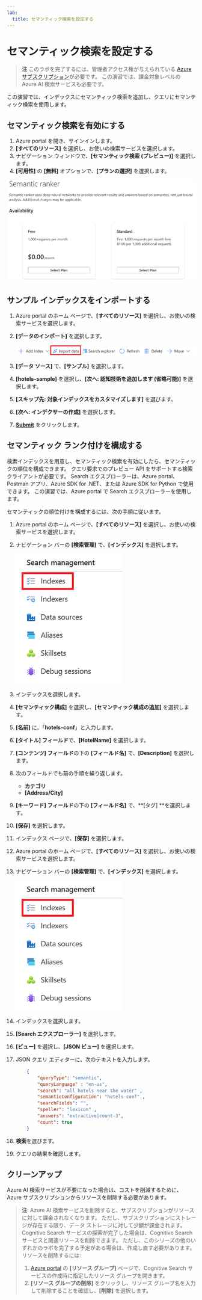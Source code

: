 ```yaml
---
lab:
  title: セマンティック検索を設定する
---
```


# セマンティック検索を設定する

> **注** このラボを完了するには、管理者アクセス権が与えられている [Azure サブスクリプション](https://azure.microsoft.com/free?azure-portal=true)が必要です。 この演習では、課金対象レベルの Azure AI 検索サービスも必要です。

この演習では、インデックスにセマンティック検索を追加し、クエリにセマンティック検索を使用します。

## セマンティック検索を有効にする

1. Azure portal を開き、サインインします。
1. **[すべてのリソース]** を選択し、お使いの検索サービスを選択します。
1. ナビゲーション ウィンドウで、**[セマンティック検索 (プレビュー)]** を選択します。
1. **[可用性]** の **[無料]** オプションで、**[プランの選択]** を選択します。

![セマンティック検索ダイアログ ボックスのスクリーンショット。](../media/semantic-search/semanticsearch.png)

## サンプル インデックスをインポートする

1. Azure portal のホーム ページで、**[すべてのリソース]** を選択し、お使いの検索サービスを選択します。
1. **[データのインポート]** を選択します。

    ![データのインポート ボタンのスクリーンショット。](../media/semantic-search/importdata.png)

1. **[データ ソース]** で、**[サンプル]** を選択します。
1. **[hotels-sample]** を選択し、**[次へ: 認知技術を追加します (省略可能)]** を選択します。
1. **[スキップ先: 対象インデックスをカスタマイズします]** を選びます。
1. **[次へ: インデクサーの作成]** を選択します。
1. **[Submit](送信)** をクリックします。

## セマンティック ランク付けを構成する

検索インデックスを用意し、セマンティック検索を有効にしたら、セマンティックの順位を構成できます。 クエリ要求でのプレビュー API をサポートする検索クライアントが必要です。 Search エクスプローラーは、Azure portal、Postman アプリ、Azure SDK for .NET、または Azure SDK for Python で使用できます。 この演習では、Azure portal で Search エクスプローラーを使用します。

セマンティックの順位付けを構成するには、次の手順に従います。

1. Azure portal のホーム ページで、**[すべてのリソース]** を選択し、お使いの検索サービスを選択します。
1. ナビゲーション バーの **[検索管理]** で、**[インデックス]** を選択します。

    ![[インデックス] ボタンのスクリーンショット。](../media/semantic-search/indexes.png)

1. インデックスを選択します。
1. **[セマンティック構成]** を選択し、**[セマンティック構成の追加]** を選択します。
1. **[名前]** に、「**hotels-conf**」と入力します。
1. **[タイトル] フィールド**で、**[HotelName]** を選択します。
1. **[コンテンツ] フィールド**の下の **[フィールド名]** で、**[Description]** を選択します。
1. 次のフィールドでも前の手順を繰り返します。
    - **カテゴリ**
    - **[Address/City]**
1. **[キーワード] フィールド**の下の **[フィールド名]** で、**[タグ] **を選択します。
1. **[保存]** を選択します。
1. インデックス ページで、**[保存]** を選択します。
1. Azure portal のホーム ページで、**[すべてのリソース]** を選択し、お使いの検索サービスを選択します。
1. ナビゲーション バーの **[検索管理]** で、**[インデックス]** を選択します。

    ![[インデックス] ボタンのスクリーンショット。](../media/semantic-search/indexes.png)

1. インデックスを選択します。
1. **[Search エクスプローラー]** を選択します。
1. **[ビュー]** を選択し、**[JSON ビュー]** を選択します。
1. JSON クエリ エディターに、次のテキストを入力します。

    ```json
        {
            "queryType": "semantic",
            "queryLanguage" : "en-us",
            "search": "all hotels near the water" , 
            "semanticConfiguration": "hotels-conf" , 
            "searchFields": "",
            "speller": "lexicon" , 
            "answers": "extractive|count-3",
            "count": true
        }
    ```

1. **検索**を選びます。
1. クエリの結果を確認します。

## クリーンアップ

Azure AI 検索サービスが不要になった場合は、コストを削減するために、Azure サブスクリプションからリソースを削除する必要があります。

>**注**: Azure AI 検索サービスを削除すると、サブスクリプションがリソースに対して課金されなくなります。 ただし、サブスクリプションにストレージが存在する限り、データ ストレージに対して少額が課金されます。 Cognitive Search サービスの探索が完了した場合は、Cognitive Search サービスと関連リソースを削除できます。 ただし、このシリーズの他のいずれかのラボを完了する予定がある場合は、作成し直す必要があります。
> リソースを削除するには:
> 1. [Azure portal](https://portal.azure.com?azure-portal=true) の **[リソース グループ]** ページで、Cognitive Search サービスの作成時に指定したリソース グループを開きます。
> 1. **[リソース グループの削除]** をクリックし、リソース グループ名を入力して削除することを確認し、**[削除]** を選択します。
